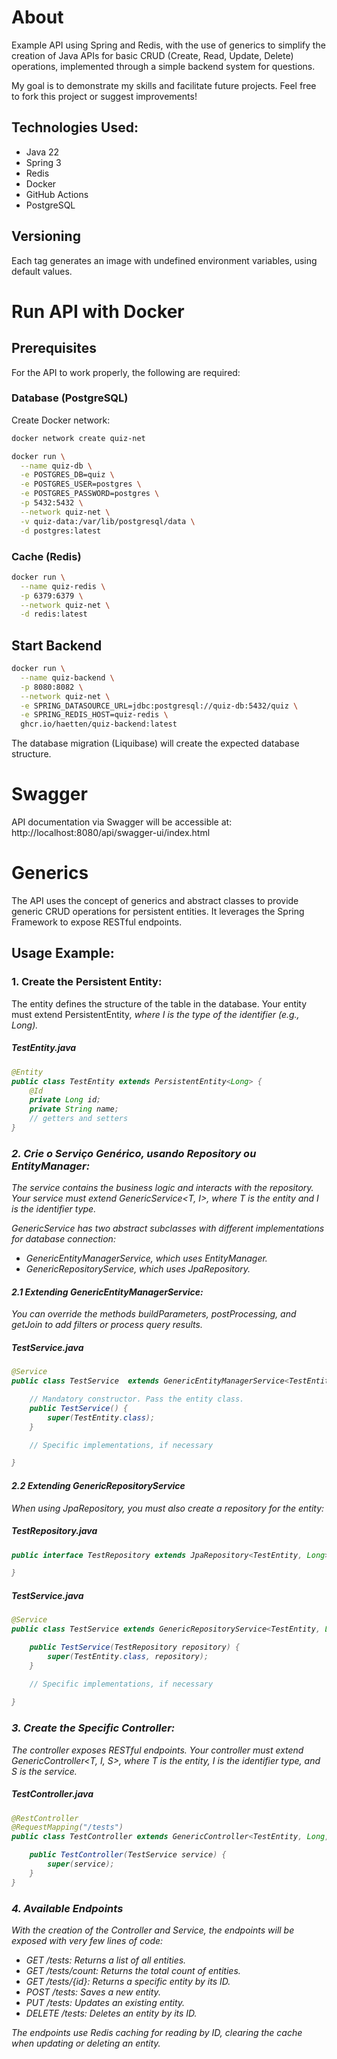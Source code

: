 # About

Example API using Spring and Redis, with the use of generics to simplify the creation of Java APIs for basic CRUD (Create, Read, Update, Delete) operations, implemented through a simple backend system for questions.

My goal is to demonstrate my skills and facilitate future projects. Feel free to fork this project or suggest improvements!

## Technologies Used:
- Java 22
- Spring 3
- Redis
- Docker
- GitHub Actions
- PostgreSQL

## Versioning

Each tag generates an image with undefined environment variables, using default values.

# Run API with Docker

## Prerequisites

For the API to work properly, the following are required:

### Database (PostgreSQL)

Create Docker network:
```sh
docker network create quiz-net
```

```sh
docker run \
  --name quiz-db \
  -e POSTGRES_DB=quiz \
  -e POSTGRES_USER=postgres \
  -e POSTGRES_PASSWORD=postgres \
  -p 5432:5432 \
  --network quiz-net \
  -v quiz-data:/var/lib/postgresql/data \
  -d postgres:latest
```

### Cache (Redis)
```sh
docker run \
  --name quiz-redis \
  -p 6379:6379 \
  --network quiz-net \
  -d redis:latest
```


## Start Backend

```sh
docker run \
  --name quiz-backend \
  -p 8080:8082 \
  --network quiz-net \
  -e SPRING_DATASOURCE_URL=jdbc:postgresql://quiz-db:5432/quiz \
  -e SPRING_REDIS_HOST=quiz-redis \
  ghcr.io/haetten/quiz-backend:latest
```

The database migration (Liquibase) will create the expected database structure.

# Swagger

API documentation via Swagger will be accessible at:
http://localhost:8080/api/swagger-ui/index.html


# Generics

The API uses the concept of generics and abstract classes to provide generic CRUD operations for persistent entities. It leverages the Spring Framework to expose RESTful endpoints.

## Usage Example:

### 1. Create the Persistent Entity:
The entity defines the structure of the table in the database.
Your entity must extend PersistentEntity<I>, where I is the type of the identifier (e.g., Long).

##### TestEntity.java
```java
@Entity
public class TestEntity extends PersistentEntity<Long> {
    @Id
    private Long id;
    private String name;
    // getters and setters
}
```

### 2. Crie o Serviço Genérico, usando Repository ou EntityManager:
The service contains the business logic and interacts with the repository.
Your service must extend GenericService<T, I>, where T is the entity and I is the identifier type.

GenericService has two abstract subclasses with different implementations for database connection:
- GenericEntityManagerService, which uses EntityManager.
- GenericRepositoryService, which uses JpaRepository.

#### 2.1 Extending GenericEntityManagerService:
You can override the methods buildParameters, postProcessing, and getJoin to add filters or process query results.

##### TestService.java
```java
@Service
public class TestService  extends GenericEntityManagerService<TestEntity, Long, GenericFilter>{

    // Mandatory constructor. Pass the entity class.
	public TestService() {
		super(TestEntity.class);
	}

    // Specific implementations, if necessary

}
```

#### 2.2 Extending GenericRepositoryService
When using JpaRepository, you must also create a repository for the entity:

##### TestRepository.java
```java
public interface TestRepository extends JpaRepository<TestEntity, Long> {

}

```

##### TestService.java
```java
@Service
public class TestService extends GenericRepositoryService<TestEntity, Long, TestRepository> {

	public TestService(TestRepository repository) {
		super(TestEntity.class, repository);
	}

    // Specific implementations, if necessary
	
}
```

### 3. Create the Specific Controller:
The controller exposes RESTful endpoints.
Your controller must extend GenericController<T, I, S>, where T is the entity, I is the identifier type, and S is the service.

##### TestController.java
```java
@RestController
@RequestMapping("/tests")
public class TestController extends GenericController<TestEntity, Long, TestService> {

    public TestController(TestService service) {
        super(service);
    }
}
```

### 4. Available Endpoints
With the creation of the Controller and Service, the endpoints will be exposed with very few lines of code:

- GET /tests: Returns a list of all entities.
- GET /tests/count: Returns the total count of entities.
- GET /tests/{id}: Returns a specific entity by its ID.
- POST /tests: Saves a new entity.
- PUT /tests: Updates an existing entity.
- DELETE /tests: Deletes an entity by its ID.

The endpoints use Redis caching for reading by ID, clearing the cache when updating or deleting an entity.












